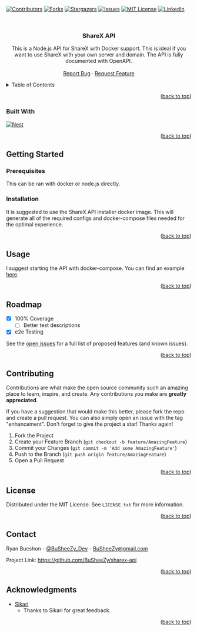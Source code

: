 <a name="readme-top"></a>

[![Contributors][contributors-shield]][contributors-url]
[![Forks][forks-shield]][forks-url]
[![Stargazers][stars-shield]][stars-url]
[![Issues][issues-shield]][issues-url]
[![MIT License][license-shield]][license-url]
[![LinkedIn][linkedin-shield]][linkedin-url]

<br />
<div align="center">
<h3 align="center">ShareX API</h3>

  <p align="center">
    This is a Node.js API for ShareX with Docker support. This is ideal if you want to use ShareX with your own server and domain. The API is fully documented with OpenAPI.
    <br />
    <br />
    <a href="https://github.com/BuSheeZy/sharex-api/issues">Report Bug</a>
    ·
    <a href="https://github.com/BuSheeZy/sharex-api/issues">Request Feature</a>
  </p>
</div>

<details>
  <summary>Table of Contents</summary>
  <ol>
    <li>
      <a href="#about-the-project">About The Project</a>
      <ul>
        <li><a href="#built-with">Built With</a></li>
      </ul>
    </li>
    <li>
      <a href="#getting-started">Getting Started</a>
      <ul>
        <li><a href="#prerequisites">Prerequisites</a></li>
        <li><a href="#installation">Installation</a></li>
      </ul>
    </li>
    <li><a href="#usage">Usage</a></li>
    <li><a href="#roadmap">Roadmap</a></li>
    <li><a href="#contributing">Contributing</a></li>
    <li><a href="#license">License</a></li>
    <li><a href="#contact">Contact</a></li>
    <li><a href="#acknowledgments">Acknowledgments</a></li>
  </ol>
</details>

<p align="right">(<a href="#readme-top">back to top</a>)</p>

### Built With

[![Nest][Nest.js]][Nest-url]

<p align="right">(<a href="#readme-top">back to top</a>)</p>

## Getting Started

### Prerequisites

This can be ran with docker or node.js directly.

### Installation

It is suggested to use the ShareX API installer docker image. This will generate all of the required configs and docker-compose files needed for the optimal experience.

<p align="right">(<a href="#readme-top">back to top</a>)</p>

## Usage

I suggest starting the API with docker-compose. You can find an example [here](https://github.com/busheezy/sharex-api/blob/main/docker-compose.yaml).

<p align="right">(<a href="#readme-top">back to top</a>)</p>

## Roadmap

-   [x] 100% Coverage
    -   [ ] Better test descriptions
-   [x] e2e Testing

See the [open issues](https://github.com/BuSheeZy/sharex-api/issues) for a full list of proposed features (and known issues).

<p align="right">(<a href="#readme-top">back to top</a>)</p>

## Contributing

Contributions are what make the open source community such an amazing place to learn, inspire, and create. Any contributions you make are **greatly appreciated**.

If you have a suggestion that would make this better, please fork the repo and create a pull request. You can also simply open an issue with the tag "enhancement".
Don't forget to give the project a star! Thanks again!

1.  Fork the Project
2.  Create your Feature Branch (`git checkout -b feature/AmazingFeature`)
3.  Commit your Changes (`git commit -m 'Add some AmazingFeature'`)
4.  Push to the Branch (`git push origin feature/AmazingFeature`)
5.  Open a Pull Request

<p align="right">(<a href="#readme-top">back to top</a>)</p>

## License

Distributed under the MIT License. See `LICENSE.txt` for more information.

<p align="right">(<a href="#readme-top">back to top</a>)</p>

## Contact

Ryan Bucshon - [@BuSheeZy_Dev](https://twitter.com/BuSheeZy_Dev) - BuSheeZy@gmail.com

Project Link: <https://github.com/BuSheeZy/sharex-api>

<p align="right">(<a href="#readme-top">back to top</a>)</p>

## Acknowledgments

-   [Sikari](https://github.com/Sikarii)
    -   Thanks to Sikari for great feedback.

<p align="right">(<a href="#readme-top">back to top</a>)</p>

[contributors-shield]: https://img.shields.io/github/contributors/BuSheeZy/sharex-api.svg?style=for-the-badge

[contributors-url]: https://github.com/BuSheeZy/sharex-api/graphs/contributors

[forks-shield]: https://img.shields.io/github/forks/BuSheeZy/sharex-api.svg?style=for-the-badge

[forks-url]: https://github.com/BuSheeZy/sharex-api/network/members

[stars-shield]: https://img.shields.io/github/stars/BuSheeZy/sharex-api.svg?style=for-the-badge

[stars-url]: https://github.com/BuSheeZy/sharex-api/stargazers

[issues-shield]: https://img.shields.io/github/issues/BuSheeZy/sharex-api.svg?style=for-the-badge

[issues-url]: https://github.com/BuSheeZy/sharex-api/issues

[license-shield]: https://img.shields.io/github/license/BuSheeZy/sharex-api.svg?style=for-the-badge

[license-url]: https://github.com/BuSheeZy/sharex-api/blob/master/LICENSE.txt

[linkedin-shield]: https://img.shields.io/badge/-LinkedIn-black.svg?style=for-the-badge&logo=linkedin&colorB=555

[linkedin-url]: https://linkedin.com/in/ryan-bucshon

[nest.js]: https://img.shields.io/badge/nestjs-000000?style=for-the-badge&logo=nestjs&logoColor=white

[nest-url]: https://nestjs.com/
